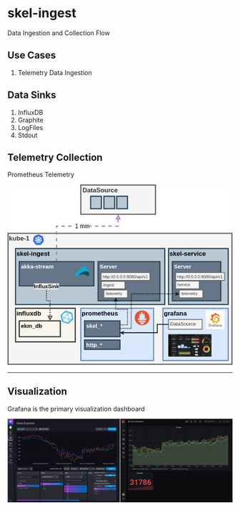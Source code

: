 # skel-ingest

Data Ingestion and Collection Flow

## Use Cases

1. Telemetry Data Ingestion

## Data Sinks

1. InfluxDB
2. Graphite
3. LogFiles
4. Stdout

## Telemetry Collection

Prometheus Telemetry


<img src="doc/Skel-Architecture-skel-ingest.png" width="550">

---
## Visualization

Grafana is the primary visualization dashboard

<img src="doc/scr-grafana-influx.png" width="850">

